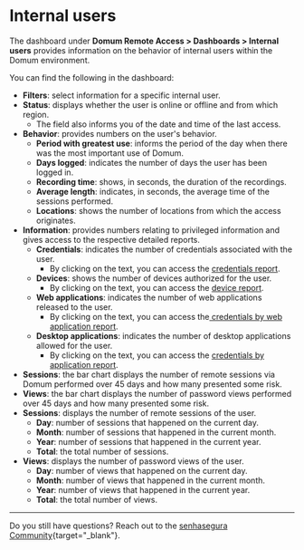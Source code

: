 # Internal users

The dashboard under **Domum Remote Access > Dashboards > Internal users** provides information on the behavior of internal users within the Domum environment.

You can find the following in the dashboard:

* **Filters**: select information for a specific internal user.
* **Status**: displays whether the user is online or offline and from which region.
    * The field also informs you of the date and time of the last access.
* **Behavior**: provides numbers on the user's behavior.
    * **Period with greatest use**: informs the period of the day when there was the most important use of Domum.
    * **Days logged**: indicates the number of days the user has been logged in.
    * **Recording time**: shows, in seconds, the duration of the recordings.
    * **Average length**: indicates, in seconds, the average time of the sessions performed.
    * **Locations**: shows the number of locations from which the access originates.
* **Information**: provides numbers relating to privileged information and gives access to the respective detailed reports.
    * **Credentials**: indicates the number of credentials associated with the user.
        * By clicking on the text, you can access the [credentials report](/v3-32/docs/domum-credentials-report-for-domum-remote-access).
    * **Devices**: shows the number of devices authorized for the user.
        * By clicking on the text, you can access the [device report](/v3-32/docs/domum-devices-report).
    * **Web applications**: indicates the number of web applications released to the user.
        * By clicking on the text, you can access the[ credentials by web application report](/v3-32/docs/pam-about-credentials-per-web-application).
    * **Desktop applications**: indicates the number of desktop applications allowed for the user.
        * By clicking on the text, you can access the [credentials by application report](/v3-32/docs/domum-credentials-by-application-reports).
* **Sessions**: the bar chart displays the number of remote sessions via Domum performed over 45 days and how many presented some risk.
* **Views**: the bar chart displays the number of password views performed over 45 days and how many presented some risk.
* **Sessions**: displays the number of remote sessions of the user.
    * **Day**: number of sessions that happened on the current day.
    * **Month**: number of sessions that happened in the current month.
    * **Year**: number of sessions that happened in the current year.
    * **Total**: the total number of sessions.
* **Views**: displays the number of password views of the user.
    * **Day**: number of views that happened on the current day.
    * **Month**: number of views that happened in the current month.
    * **Year**: number of views that happened in the current year.
    * **Total**: the total number of views.
* * *
Do you still have questions? Reach out to the [senhasegura Community](https://community.senhasegura.io/){target="_blank"}.
